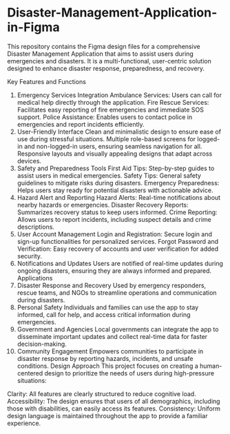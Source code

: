 # Disaster-Management-Application-in-Figma

This repository contains the Figma design files for a comprehensive Disaster Management Application that aims to assist users during emergencies and disasters. It is a multi-functional, user-centric solution designed to enhance disaster response, preparedness, and recovery.

Key Features and Functions
1. Emergency Services Integration
Ambulance Services: Users can call for medical help directly through the application.
Fire Rescue Services: Facilitates easy reporting of fire emergencies and immediate SOS support.
Police Assistance: Enables users to contact police in emergencies and report incidents efficiently.
2. User-Friendly Interface
Clean and minimalistic design to ensure ease of use during stressful situations.
Multiple role-based screens for logged-in and non-logged-in users, ensuring seamless navigation for all.
Responsive layouts and visually appealing designs that adapt across devices.
3. Safety and Preparedness Tools
First Aid Tips: Step-by-step guides to assist users in medical emergencies.
Safety Tips: General safety guidelines to mitigate risks during disasters.
Emergency Preparedness: Helps users stay ready for potential disasters with actionable advice.
4. Hazard Alert and Reporting
Hazard Alerts: Real-time notifications about nearby hazards or emergencies.
Disaster Recovery Reports: Summarizes recovery status to keep users informed.
Crime Reporting: Allows users to report incidents, including suspect details and crime descriptions.
5. User Account Management
Login and Registration: Secure login and sign-up functionalities for personalized services.
Forgot Password and Verification: Easy recovery of accounts and user verification for added security.
6. Notifications and Updates
Users are notified of real-time updates during ongoing disasters, ensuring they are always informed and prepared.
Applications
1. Disaster Response and Recovery
Used by emergency responders, rescue teams, and NGOs to streamline operations and communication during disasters.
2. Personal Safety
Individuals and families can use the app to stay informed, call for help, and access critical information during emergencies.
3. Government and Agencies
Local governments can integrate the app to disseminate important updates and collect real-time data for faster decision-making.
4. Community Engagement
Empowers communities to participate in disaster response by reporting hazards, incidents, and unsafe conditions.
Design Approach
This project focuses on creating a human-centered design to prioritize the needs of users during high-pressure situations:

Clarity: All features are clearly structured to reduce cognitive load.
Accessibility: The design ensures that users of all demographics, including those with disabilities, can easily access its features.
Consistency: Uniform design language is maintained throughout the app to provide a familiar experience.

